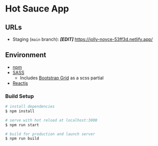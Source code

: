 # Hot Sauce App

## URLs
- Staging (`main` branch): **_[EDIT]_** https://jolly-noyce-53ff3d.netlify.app/

## Environment
* [npm](https://www.npmjs.com/features?gclid=Cj0KCQiAi7XQBRDnARIsANeLIeu5j3pDVzQq5zmYrhf-OP5XJoSLq0BjIBVsAWnGXVQOYBMPRu1yZCcaAoj1EALw_wcB)
* [SASS](https://github.com/sass/sass)
    * Includes [Bootstrap Grid](https://getbootstrap.com/docs/4.0/layout/grid/) as a scss partial
* [Reactjs](https://reactjs.org/)

### Build Setup

```bash
# install dependencies
$ npm install

# serve with hot reload at localhost:3000
$ npm run start

# build for production and launch server
$ npm run build
```
